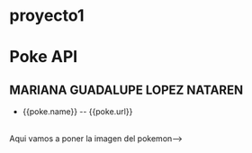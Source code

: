 # proyecto1
<html><head>
 <!--CDN version de desarrollo VUE.js, incluye advertencias de ayuda en la consola--> 
        <script src="https://cdn.jsdelivr.net/npm/vue/dist/vue.js"></script> 
        <!--CDN Boostrap CSS--> 
        <link rel="stylesheet" href="https://stackpath.bootstrapcdn.com/bootstrap/4.3.1/css/bootstrap.min.css" integrity="sha384-ggOyR0iXCbMQv3Xipma34MD+dH/1fQ784/j6cY/iJTQUOhcWr7x9JvoRxT2MZw1T" crossorigin="anonymous"> 
        <!--CDN de Awsome Fonts--> 
        <link rel="stylesheet" href="https://pro.fontawesome.com/releases/v5.10.0/css/all.css" integrity="sha384-AYmEC3Yw5cVb3ZcuHtOA93w35dYTsvhLPVnYs9eStHfGJvOvKxVfELGroGkvsg+p" crossorigin="anonymous"> 
    </head>
<body>
    <div id="app" class="container"> <!--id es un identificador unico de cada elemento HTML-->
          <h1 class="text-primary">Poke API</h1>
          <h2 class="text-danger">MARIANA GUADALUPE LOPEZ NATAREN</h2>
        <div class="row"> <!--sistema de Grid de Boostrap row-renglon-->
            <div class="col-md"> <!--sistema de Grid de Boostrap col=columna-->
                <ul>              <!--tamaños de columna sm, md,lg,xl-->
                    <li v-for="poke in pokes">
                      {{poke.name}} --
                     <btn class="btn btn-warning" v-bind:href="poke.url" v-on:click="pokesImg(poke.url)">{{poke.url}}</btn>
                        <br><br>
                    </li>
                </ul>
            </div> <!--cerramos div class="col-md"-->
            <div class="col-sm">
                Aqui vamos a poner la imagen del pokemon--&gt;
                <img width="50%" heigth="50%" v-bind:src="pokeImg.dream_world.front_default">
            </div> <!--cerramos div class="col-sm"-->
        </div> <!--cerramos div class="row"-->
    </div> <!--cerramos div class="container"-->
  <script src="vuepoke.js"></script>
</body></html>
